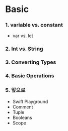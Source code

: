 # Basic

### 1. variable vs. constant
- var vs. let

### 2. Int vs. String

### 3. Converting Types

### 4. Basic Operations

### 5. 앞으로
- Swift Playground
- Comment
- Tuple
- Booleans
- Scope